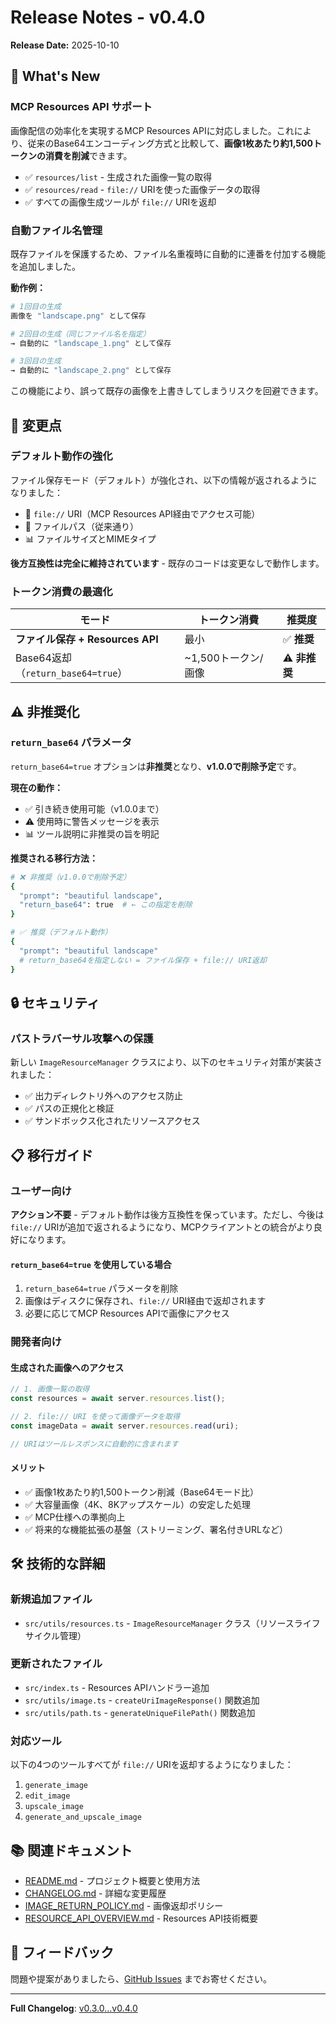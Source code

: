 # Release Notes - v0.4.0

**Release Date:** 2025-10-10

## 🎉 What's New

### MCP Resources API サポート

画像配信の効率化を実現するMCP Resources APIに対応しました。これにより、従来のBase64エンコーディング方式と比較して、**画像1枚あたり約1,500トークンの消費を削減**できます。

- ✅ `resources/list` - 生成された画像一覧の取得
- ✅ `resources/read` - `file://` URIを使った画像データの取得
- ✅ すべての画像生成ツールが `file://` URIを返却

### 自動ファイル名管理

既存ファイルを保護するため、ファイル名重複時に自動的に連番を付加する機能を追加しました。

**動作例：**
```bash
# 1回目の生成
画像を "landscape.png" として保存

# 2回目の生成（同じファイル名を指定）
→ 自動的に "landscape_1.png" として保存

# 3回目の生成
→ 自動的に "landscape_2.png" として保存
```

この機能により、誤って既存の画像を上書きしてしまうリスクを回避できます。

## 🔄 変更点

### デフォルト動作の強化

ファイル保存モード（デフォルト）が強化され、以下の情報が返されるようになりました：

- 📎 `file://` URI（MCP Resources API経由でアクセス可能）
- 📁 ファイルパス（従来通り）
- 📊 ファイルサイズとMIMEタイプ

**後方互換性は完全に維持されています** - 既存のコードは変更なしで動作します。

### トークン消費の最適化

| モード | トークン消費 | 推奨度 |
|--------|-------------|--------|
| **ファイル保存 + Resources API** | 最小 | ✅ **推奨** |
| Base64返却（`return_base64=true`） | ~1,500トークン/画像 | ⚠️ **非推奨** |

## ⚠️ 非推奨化

### `return_base64` パラメータ

`return_base64=true` オプションは**非推奨**となり、**v1.0.0で削除予定**です。

**現在の動作：**
- ✅ 引き続き使用可能（v1.0.0まで）
- ⚠️ 使用時に警告メッセージを表示
- 📊 ツール説明に非推奨の旨を明記

**推奨される移行方法：**
```bash
# ❌ 非推奨（v1.0.0で削除予定）
{
  "prompt": "beautiful landscape",
  "return_base64": true  # ← この指定を削除
}

# ✅ 推奨（デフォルト動作）
{
  "prompt": "beautiful landscape"
  # return_base64を指定しない = ファイル保存 + file:// URI返却
}
```

## 🔒 セキュリティ

### パストラバーサル攻撃への保護

新しい `ImageResourceManager` クラスにより、以下のセキュリティ対策が実装されました：

- ✅ 出力ディレクトリ外へのアクセス防止
- ✅ パスの正規化と検証
- ✅ サンドボックス化されたリソースアクセス

## 📋 移行ガイド

### ユーザー向け

**アクション不要** - デフォルト動作は後方互換性を保っています。ただし、今後は `file://` URIが追加で返されるようになり、MCPクライアントとの統合がより良好になります。

#### `return_base64=true` を使用している場合

1. `return_base64=true` パラメータを削除
2. 画像はディスクに保存され、`file://` URI経由で返却されます
3. 必要に応じてMCP Resources APIで画像にアクセス

### 開発者向け

#### 生成された画像へのアクセス

```typescript
// 1. 画像一覧の取得
const resources = await server.resources.list();

// 2. file:// URI を使って画像データを取得
const imageData = await server.resources.read(uri);

// URIはツールレスポンスに自動的に含まれます
```

#### メリット

- ✅ 画像1枚あたり約1,500トークン削減（Base64モード比）
- ✅ 大容量画像（4K、8Kアップスケール）の安定した処理
- ✅ MCP仕様への準拠向上
- ✅ 将来的な機能拡張の基盤（ストリーミング、署名付きURLなど）

## 🛠️ 技術的な詳細

### 新規追加ファイル

- `src/utils/resources.ts` - `ImageResourceManager` クラス（リソースライフサイクル管理）

### 更新されたファイル

- `src/index.ts` - Resources APIハンドラー追加
- `src/utils/image.ts` - `createUriImageResponse()` 関数追加
- `src/utils/path.ts` - `generateUniqueFilePath()` 関数追加

### 対応ツール

以下の4つのツールすべてが `file://` URIを返却するようになりました：

1. `generate_image`
2. `edit_image`
3. `upscale_image`
4. `generate_and_upscale_image`

## 📚 関連ドキュメント

- [README.md](./README.md) - プロジェクト概要と使用方法
- [CHANGELOG.md](./CHANGELOG.md) - 詳細な変更履歴
- [IMAGE_RETURN_POLICY.md](./docs/IMAGE_RETURN_POLICY.md) - 画像返却ポリシー
- [RESOURCE_API_OVERVIEW.md](./docs/RESOURCE_API_OVERVIEW.md) - Resources API技術概要

## 🙏 フィードバック

問題や提案がありましたら、[GitHub Issues](https://github.com/ex-takashima/vertexai-imagen-mcp-server/issues) までお寄せください。

---

**Full Changelog**: [v0.3.0...v0.4.0](https://github.com/ex-takashima/vertexai-imagen-mcp-server/compare/v0.3.0...v0.4.0)
